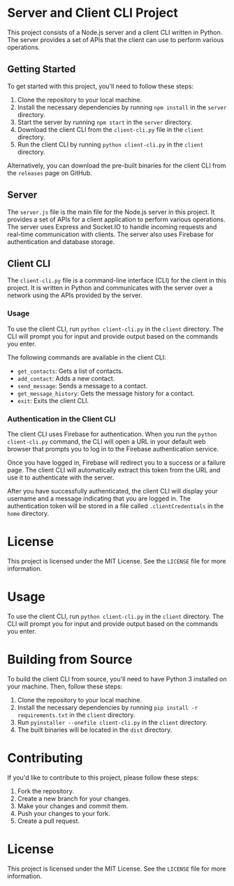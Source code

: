 # Server and Client CLI Project

This project consists of a Node.js server and a client CLI written in Python. The server provides a set of APIs that the client can use to perform various operations.

## Getting Started

To get started with this project, you'll need to follow these steps:

1. Clone the repository to your local machine.
2. Install the necessary dependencies by running `npm install` in the `server` directory.
3. Start the server by running `npm start` in the `server` directory.
4. Download the client CLI from the `client-cli.py` file in the `client` directory.
5. Run the client CLI by running `python client-cli.py` in the `client` directory.

Alternatively, you can download the pre-built binaries for the client CLI from the `releases` page on GitHub.

## Server


The `server.js` file is the main file for the Node.js server in this project. It provides a set of APIs for a client application to perform various operations. The server uses Express and Socket.IO to handle incoming requests and real-time communication with clients. The server also uses Firebase for authentication and database storage.


## Client CLI

The `client-cli.py` file is a command-line interface (CLI) for the client in this project. It is written in Python and communicates with the server over a network using the APIs provided by the server.

### Usage

To use the client CLI, run `python client-cli.py` in the `client` directory. The CLI will prompt you for input and provide output based on the commands you enter.

The following commands are available in the client CLI:

- `get_contacts`: Gets a list of contacts.
- `add_contact`: Adds a new contact.
- `send_message`: Sends a message to a contact.
- `get_message_history`: Gets the message history for a contact.
- `exit`: Exits the client CLI.

### Authentication in the Client CLI

The client CLI uses Firebase for authentication. When you run the `python client-cli.py` command, the CLI will open a URL in your default web browser that prompts you to log in to the Firebase authentication service.

Once you have logged in, Firebase will redirect you to a success or a failure page. The client CLI will automatically extract this token from the URL and use it to authenticate with the server.

After you have successfully authenticated, the client CLI will display your username and a message indicating that you are logged in. The authentication token will be stored in a file called `.clientCredentials` in the `home` directory.



# License

This project is licensed under the MIT License. See the `LICENSE` file for more information.

# Usage

To use the client CLI, run `python client-cli.py` in the `client` directory. The CLI will prompt you for input and provide output based on the commands you enter.

# Building from Source

To build the client CLI from source, you'll need to have Python 3 installed on your machine. Then, follow these steps:

1. Clone the repository to your local machine.
2. Install the necessary dependencies by running `pip install -r requirements.txt` in the `client` directory.
3. Run `pyinstaller --onefile client-cli.py` in the `client` directory.
4. The built binaries will be located in the `dist` directory.

# Contributing

If you'd like to contribute to this project, please follow these steps:

1. Fork the repository.
2. Create a new branch for your changes.
3. Make your changes and commit them.
4. Push your changes to your fork.
5. Create a pull request.

# License

This project is licensed under the MIT License. See the `LICENSE` file for more information.